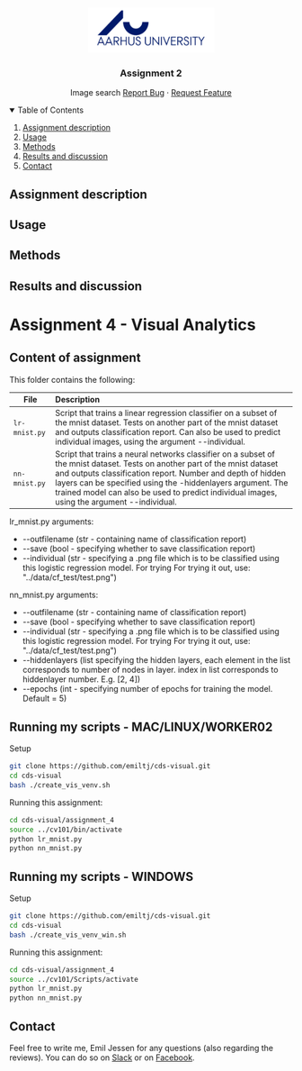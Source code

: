 <!-- PROJECT LOGO -->
<br />
<p align="center">
  <a href="https://github.com/emiltj/cds-visual-exam">
    <img src="../README_images/logo_au.png" alt="Logo" width="225" height="80">
  </a>
  
  <h3 align="center">Assignment 2</h3>

  <p align="center">
    Image search
    <a href="https://github.com/emiltj/cds-visual-exam/issues">Report Bug</a>
    ·
    <a href="https://github.com/emiltj/cds-visual-exam/issues">Request Feature</a>
  </p>
</p>

<!-- TABLE OF CONTENTS -->
<details open="open">
  <summary>Table of Contents</summary>
  <ol>
    <li><a href="#assignment-description">Assignment description</a></li>
    <li><a href="#usage">Usage</a></li>
    <li><a href="#methods">Methods</a></li>
    <li><a href="#results-and-discussion">Results and discussion</a></li>
    <li><a href="#contact">Contact</a></li>
  </ol>
</details>

<!-- ASSIGNMENT DESCRIPTION -->
## Assignment description

<!-- USAGE -->
## Usage

<!-- METHODS -->
## Methods

<!-- RESULTS AND DISCUSSION -->
## Results and discussion






# Assignment 4 - Visual Analytics

## Content of assignment

This folder contains the following:

| File | Description|
|--------|:-----------|
```lr-mnist.py```| Script that trains a linear regression classifier on a subset of the mnist dataset. Tests on another part of the mnist dataset and outputs classification report. Can also be used to predict individual images, using the argument --individual.
```nn-mnist.py```| Script that trains a neural networks classifier on a subset of the mnist dataset. Tests on another part of the mnist dataset and outputs classification report. Number and depth of hidden layers can be specified using the -hiddenlayers argument. The trained model can also be used to predict individual images, using the argument --individual.

lr_mnist.py arguments:
- --outfilename (str - containing name of classification report)
- --save (bool - specifying whether to save classification report)
- --individual (str - specifying a .png file which is to be classified using this logistic regression model. For trying For trying it out, use: "../data/cf_test/test.png")

nn_mnist.py arguments:
- --outfilename (str - containing name of classification report)
- --save (bool - specifying whether to save classification report)
- --individual (str - specifying a .png file which is to be classified using this logistic regression model. For trying For trying it out, use: "../data/cf_test/test.png")
- --hiddenlayers (list specifying the hidden layers, each element in the list corresponds to number of nodes in layer. index in list corresponds to hiddenlayer number. E.g. [2, 4])
- --epochs (int - specifying number of epochs for training the model. Default = 5)

## Running my scripts - MAC/LINUX/WORKER02
Setup
```bash
git clone https://github.com/emiltj/cds-visual.git
cd cds-visual
bash ./create_vis_venv.sh
```
Running this assignment:
```bash
cd cds-visual/assignment_4
source ../cv101/bin/activate 
python lr_mnist.py
python nn_mnist.py
```

## Running my scripts - WINDOWS
Setup
```bash
git clone https://github.com/emiltj/cds-visual.git
cd cds-visual
bash ./create_vis_venv_win.sh
```
Running this assignment:
```bash
cd cds-visual/assignment_4
source ../cv101/Scripts/activate
python lr_mnist.py
python nn_mnist.py
``` 

## Contact

Feel free to write me, Emil Jessen for any questions (also regarding the reviews). 
You can do so on [Slack](https://app.slack.com/client/T01908QBS9X/D01A1LFRDE0) or on [Facebook](https://www.facebook.com/emil.t.jessen/).
